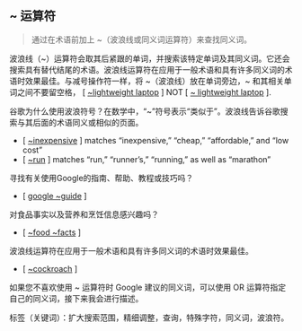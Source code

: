 ## ~ 运算符

> 通过在术语前加上 ~（波浪线或同义词运算符）来查找同义词。

波浪线（~）运算符会取其后紧跟的单词，并搜索该特定单词及其同义词。它还会搜索具有替代结尾的术语。波浪线运算符在应用于一般术语和具有许多同义词的术语时效果最佳。与减号操作符一样，将 ~（波浪线）放在单词旁边，~ 和其相关单词之间不要留空格， [ [~lightweight laptop](https://www.google.com/search?q=~lightweight+laptop) ] NOT [ [~ lightweight laptop](https://www.google.com/search?q=~+lightweight+laptop) ].

谷歌为什么使用波浪符号？在数学中，“~”符号表示“类似于”。波浪线告诉谷歌搜索与其后面的术语同义或相似的页面。

- [ [~inexpensive](https://www.google.com/search?q=~inexpensive) ] matches “inexpensive,” “cheap,” “affordable,” and “low cost”
- [ [~run](https://www.google.com/search?q=~run) ] matches “run,” “runner’s,” “running,” as well as “marathon”

寻找有关使用Google的指南、帮助、教程或技巧吗？

- [ [google ~guide](https://www.google.com/search?q=google+~guide) ]

对食品事实以及营养和烹饪信息感兴趣吗？

- [ [~food ~facts](https://www.google.com/search?q=~food+~facts) ]

波浪线运算符在应用于一般术语和具有许多同义词的术语时效果最佳。

- [ [~cockroach](https://www.google.com/search?q=~cockroach) ]

如果您不喜欢使用 ~ 运算符时 Google 建议的同义词，可以使用 OR 运算符指定自己的同义词，接下来我会进行描述。



标签（关键词）：扩大搜索范围，精细调整，查询，特殊字符，同义词，波浪符。